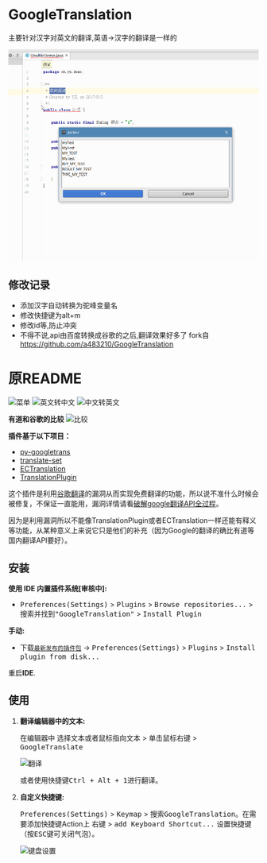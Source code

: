 # GoogleTranslation

主要针对汉字对英文的翻译,英语->汉字的翻译是一样的

![针对英语->汉字的翻译](https://github.com/yizeliang/TranslatePlugin/blob/google_translate/2.gif)

## 修改记录

- 添加汉字自动转换为驼峰变量名
- 修改快捷键为alt+m
- 修改id等,防止冲突
- 不得不说,api由百度转换成谷歌的之后,翻译效果好多了
fork自 https://github.com/a483210/GoogleTranslation

# 原README


![菜单](./images/editor_popup_menu.png)
![英文转中文](./images/entozh.png)
![中文转英文](./images/zhtoen.png)
  
**有道和谷歌的比较**
![比较](./images/compare.png)

**插件基于以下项目：**
- [py-googletrans](https://github.com/ssut/py-googletrans)
- [translate-set](https://github.com/lsj9383/translate-set)
- [ECTranslation](https://github.com/Skykai521/ECTranslation)
- [TranslationPlugin](https://github.com/YiiGuxing/TranslationPlugin)

这个插件是利用[谷歌翻译](https://translate.google.com)的漏洞从而实现免费翻译的功能，所以说不准什么时候会被修复，不保证一直能用，漏洞详情请看[破解google翻译API全过程](http://www.cnblogs.com/by-dream/p/6554340.html)。

因为是利用漏洞所以不能像TranslationPlugin或者ECTranslation一样还能有释义等功能，从某种意义上来说它只是他们的补充（因为Google的翻译的确比有道等国内翻译API要好）。

## 安装

**使用 IDE 内置插件系统[审核中]:**
- <kbd>Preferences(Settings)</kbd> > <kbd>Plugins</kbd> > <kbd>Browse repositories...</kbd> > <kbd>搜索并找到"GoogleTranslation"</kbd> > <kbd>Install Plugin</kbd>

**手动:**
- 下载[`最新发布的插件包`](https://github.com/a483210/GoogleTranslation/releases/latest) -> <kbd>Preferences(Settings)</kbd> > <kbd>Plugins</kbd> > <kbd>Install plugin from disk...</kbd>

重启**IDE**.

## 使用

1. **翻译编辑器中的文本:**

   在编辑器中 <kbd>选择文本或者鼠标指向文本</kbd> > <kbd>单击鼠标右键</kbd> > <kbd>GoogleTranslate</kbd>

   ![翻译](./images/editor_popup_menu.png)

   或者使用快捷键<kbd>Ctrl + Alt + 1</kbd>进行翻译。

2. **自定义快捷键:**

   <kbd>Preferences(Settings)</kbd> > <kbd>Keymap</kbd> > <kbd>搜索GoogleTranslation</kbd>。在需要添加快捷键Action上 <kbd>右键</kbd> > <kbd>add Keyboard Shortcut...</kbd> 设置快捷键（按<kbd>ESC</kbd>键可关闭气泡）。

   ![键盘设置](./images/keymap.png)
